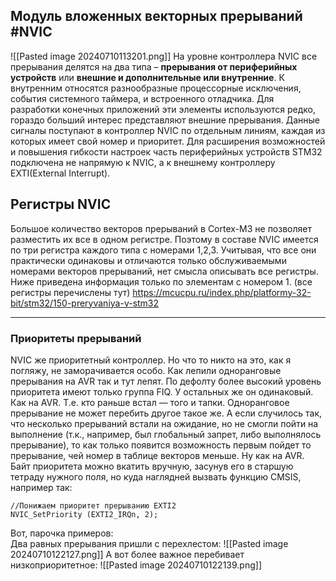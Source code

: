 ## Модуль вложенных векторных прерываний #NVIC
![[Pasted image 20240710113201.png]]
На уровне контроллера NVIC все прерывания делятся на два типа – **прерывания от периферийных устройств** или **внешние и дополнительные или внутренние**. К внутренним относятся разнообразные процессорные исключения, события системного таймера, и встроенного отладчика. Для разработки конечных приложений эти элементы используются редко, гораздо больший интерес представляют внешние прерывания. Данные сигналы поступают в контроллер NVIC по отдельным линиям, каждая из которых имеет свой номер и приоритет. Для расширения возможностей и повышения гибкости настроек часть периферийных устройств STM32 подключена не напрямую к NVIC, а к внешнему контроллеру EXTI(External Interrupt).

## Регистры NVIC
Большое количество векторов прерываний в Cortex-M3 не позволяет разместить их все в одном регистре. Поэтому в составе NVIC имеется по три регистра каждого типа с номерами 1,2,3. Учитывая, что все они практически одинаковы и отличаются только обслуживаемыми номерами векторов прерываний, нет смысла описывать все регистры. Ниже приведена информация только по элементам с номером 1. (все регистры перечислены тут) https://mcucpu.ru/index.php/platformy-32-bit/stm32/150-preryvaniya-v-stm32


------------------------------------------------------

### Приоритеты прерываний 
NVIC же приоритетный контроллер. Но что то никто на это, как я погляжу, не заморачивается особо. Как лепили одноранговые прерывания на AVR так и тут лепят.
По дефолту более высокий уровень приоритета имеют только группа FIQ. У остальных же он одинаковый. Как на AVR. Т.е. кто раньше встал — того и тапки. Одноранговое прерывание не может перебить другое такое же. А если случилось так, что несколько прерываний встали на ожидание, но не смогли пойти на выполнение (т.к., например, был глобальный запрет, либо выполнялось прерывание), то как только появится возможность первым пойдет то прерывание, чей номер в таблице векторов меньше. Ну как на AVR.
Байт приоритета можно вкатить вручную, засунув его в старшую тетраду нужного поля, но куда наглядней вызвать функцию CMSIS, например так:  

```
//Понижаем приоритет прерыванию EXTI2
NVIC_SetPriority (EXTI2_IRQn, 2);
```

Вот, парочка примеров:  
Два равных прерывания пришли с перехлестом:
![[Pasted image 20240710122127.png]]
А вот более важное перебивает низкоприоритетное:
![[Pasted image 20240710122139.png]]
